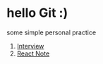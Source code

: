 # hello Git :)

some simple personal practice
1. [Interview](./experience/basic.md)
2. [React Note](./experience/react_exp.md)
